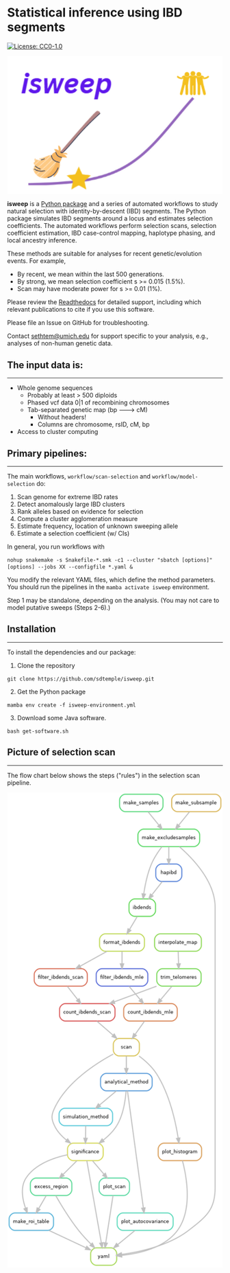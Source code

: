 # Statistical inference using IBD segments

[![License: CC0-1.0](https://img.shields.io/badge/License-CC0_1.0-lightgrey.svg)](http://creativecommons.org/publicdomain/zero/1.0/)

<img src="isweep-icon.png" align="center" width="600px"/>

**isweep** is a <a href="https://pypi.org/project/isweep/">Python package</a> and a series of automated workflows to study natural selection with identity-by-descent (IBD) segments. The Python package simulates IBD segments around a locus and estimates selection coefficients. The automated workflows perform selection scans, selection coefficient estimation, IBD case-control mapping, haplotype phasing, and local ancestry inference.

These methods are suitable for analyses for recent genetic/evolution events. For example,
- By recent, we mean within the last 500 generations.
- By strong, we mean selection coefficient s >= 0.015 (1.5%).
- Scan may have moderate power for s >= 0.01 (1%).

Please review the <a href="https://isweep.readthedocs.io/en/latest/index.html">Readthedocs</a> for detailed support, including which relevant publications to cite if you use this software.

Please file an Issue on GitHub for troubleshooting. 

Contact sethtem@umich.edu for support specific to your analysis, e.g., analyses of non-human genetic data.  

## The input data is:
---

- Whole genome sequences
  - Probably at least > 500 diploids
  - Phased vcf data 0|1 of recombining chromosomes
  - Tab-separated genetic map (bp ---> cM)
    - Without headers!
    - Columns are chromosome, rsID, cM, bp 
- Access to cluster computing

## Primary pipelines:
---

The main workflows, `workflow/scan-selection` and `workflow/model-selection` do:

1. Scan genome for extreme IBD rates
2. Detect anomalously large IBD clusters
3. Rank alleles based on evidence for selection
4. Compute a cluster agglomeration measure
5. Estimate frequency, location of unknown sweeping allele
6. Estimate a selection coefficient (w/ CIs)

In general, you run workflows with
```
nohup snakemake -s Snakefile-*.smk -c1 --cluster "sbatch [options]" [options] --jobs XX --configfile *.yaml &
```
You modify the relevant YAML files, which define the method parameters. You should run the pipelines in the `mamba activate isweep` environment.

Step 1 may be standalone, depending on the analysis. (You may not care to model putative sweeps (Steps 2-6).)

## Installation
---

To install the dependencies and our package:

1. Clone the repository
``` 
git clone https://github.com/sdtemple/isweep.git 
```
2. Get the Python package
``` 
mamba env create -f isweep-environment.yml
```
3. Download some Java software.
``` 
bash get-software.sh 
```

## Picture of selection scan
---

The flow chart below shows the steps ("rules") in the selection scan pipeline.

<img src="scan-selection-rulegraph.png" align="center" width="600px"/>
